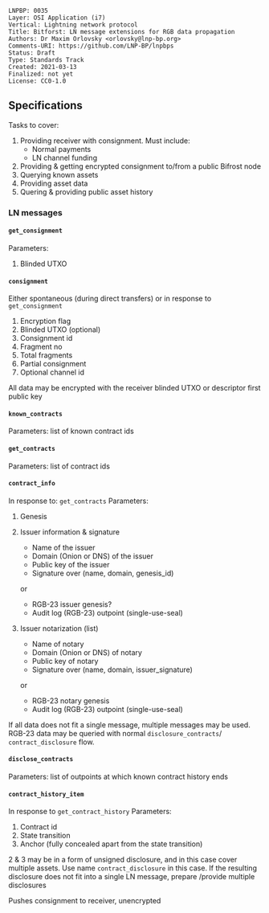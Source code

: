 ```
LNPBP: 0035
Layer: OSI Application (i7)
Vertical: Lightning network protocol
Title: Bitforst: LN message extensions for RGB data propagation
Authors: Dr Maxim Orlovsky <orlovsky@lnp-bp.org>
Comments-URI: https://github.com/LNP-BP/lnpbps
Status: Draft
Type: Standards Track
Created: 2021-03-13
Finalized: not yet
License: CC0-1.0
```

## Specifications

Tasks to cover:
1. Providing receiver with consignment. Must include:
   - Normal payments
   - LN channel funding
2. Providing & getting encrypted consignment to/from a public Bifrost node
3. Querying known assets
4. Providing asset data
5. Quering & providing public asset history

### LN messages

#### `get_consignment`

Parameters:
1. Blinded UTXO

#### `consignment`

Either spontaneous (during direct transfers) or in response to `get_consignment`
1. Encryption flag
2. Blinded UTXO (optional)
3. Consignment id
4. Fragment no
5. Total fragments
6. Partial consignment
7. Optional channel id

All data may be encrypted with the receiver blinded UTXO or descriptor first
public key

#### `known_contracts`

Parameters: list of known contract ids

#### `get_contracts`

Parameters: list of contract ids

#### `contract_info`

In response to: `get_contracts`
Parameters:
1. Genesis
2. Issuer information & signature
   - Name of the issuer
   - Domain (Onion or DNS) of the issuer
   - Public key of the issuer
   - Signature over (name, domain, genesis_id)

   or

   - RGB-23 issuer genesis?
   - Audit log (RGB-23) outpoint (single-use-seal)
3. Issuer notarization (list)
   - Name of notary
   - Domain (Onion or DNS) of notary
   - Public key of notary
   - Signature over (name, domain, issuer_signature)

   or

   - RGB-23 notary genesis
   - Audit log (RGB-23) outpoint (single-use-seal)

If all data does not fit a single message, multiple messages may be used.
RGB-23 data may be queried with normal `disclosure_contracts`/
`contract_disclosure` flow.

#### `disclose_contracts`

Parameters: list of outpoints at which known contract history ends

#### `contract_history_item`

In response to `get_contract_history`
Parameters:
1. Contract id
2. State transition
3. Anchor (fully concealed apart from the state transition)

2 & 3 may be in a form of unsigned disclosure, and in this case cover multiple
assets. Use name `contract_disclosure` in this case.
If the resulting disclosure does not fit into a single LN message, prepare
/provide multiple disclosures


Pushes consignment to receiver, unencrypted
